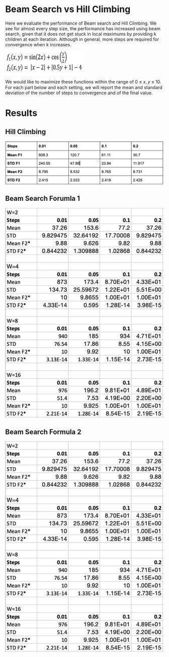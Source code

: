# Beam Search vs Hill Climbing
Here we evaluate the performance of Beam search and Hill Climbing. We see for almost every step size, the performance has increased using beam search, given that it does not get stuck in local maximums by providing k children at each iteration. Although in general, more steps are required for convergence when k
increases. 

<img src="Formulas.png"  width="250" height="70"/>

We would like to maximize these functions within the range of 0 ≤ 𝑥, 𝑦 ≤ 10. For each part below and each setting, we will report the mean and standard deviation of the number of steps to convergence and of the final value.

# Results

## Hill Climbing
<img src="Hill Climbing.png"/>

## Beam Search Forumla 1
<img src="F2 Beam.png"/>

## Beam Search Formula 2
<img src="F1 Beam.png"/>
